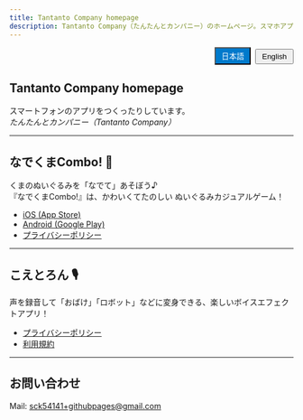 ```yaml
---
title: Tantanto Company homepage
description: Tantanto Company（たんたんとカンパニー）のホームページ。スマホアプリなどを作っています。
---
```


<div style="text-align:right; margin:1em 0;">
  <button id="btn-ja" class="active">日本語</button>
  <button id="btn-en">English</button>
</div>

<section id="lang-ja" class="lang-section active" markdown="1">

# Tantanto Company homepage
スマートフォンのアプリをつくったりしています。  
*たんたんとカンパニー（Tantanto Company）*

---

## なでくまCombo! 🧸
くまのぬいぐるみを「なでて」あそぼう♪  
『なでくまCombo!』は、かわいくてたのしい ぬいぐるみカジュアルゲーム！  

- [iOS (App Store)](https://apps.apple.com/us/app/pat-the-bear/id6747101851)  
- [Android (Google Play)](https://play.google.com/store/apps/details?id=com.toto.NadekumaCombo)  
- [プライバシーポリシー](./nadekuma_policy.html)

---

## こえとろん 🎙️
声を録音して「おばけ」「ロボット」などに変身できる、楽しいボイスエフェクトアプリ！  

- [プライバシーポリシー](./VoiceRecEffect/KOETRON_policy.html)
- [利用規約](./VoiceRecEffect/terms.html)  
---


## お問い合わせ
Mail: sck54141+githubpages@gmail.com

</section>

<section id="lang-en" class="lang-section" markdown="1">

# to-to homepage
We create smartphone apps and games.  
*Tantanto Company*

---

## Pat the Bear! 🧸
Let’s play by “petting” the teddy bears!  
**Pat the Bear!** is a cute and fun casual game with adorable stuffed animals.  

- [iOS (App Store)](https://apps.apple.com/us/app/pat-the-bear/id6747101851)  
- [Android (Google Play)](https://play.google.com/store/apps/details?id=com.toto.NadekumaCombo)  
- [Privacy Policy](./nadekuma_policy.html)

---

## Koetron 🎙️
Record your voice and transform it instantly with fun effects like “Ghost” or “Robot”!  

- [Privacy Policy](./VoiceRecEffect/KOETRON_policy.html)
- [Terms of Service](./VoiceRecEffect/terms.html)

---

## Contact
Mail: sck54141+githubpages@gmail.com

</section>

<script>
const btnJa = document.getElementById('btn-ja');
const btnEn = document.getElementById('btn-en');
const secJa = document.getElementById('lang-ja');
const secEn = document.getElementById('lang-en');

function applyLang(lang) {
  const isJa = lang === 'ja';
  secJa.classList.toggle('active', isJa);
  secEn.classList.toggle('active', !isJa);
  btnJa.classList.toggle('active', isJa);
  btnEn.classList.toggle('active', !isJa);
  document.documentElement.setAttribute('lang', isJa ? 'ja' : 'en');
  try { localStorage.setItem('siteLang', lang); } catch(e) {}
}

btnJa.addEventListener('click', () => applyLang('ja'));
btnEn.addEventListener('click', () => applyLang('en'));

(function initLang(){
  try {
    const saved = localStorage.getItem('siteLang');
    if(saved){ return applyLang(saved); }
  } catch(e){}
  const nav = (navigator.language||'ja').toLowerCase();
  applyLang(nav.startsWith('ja') ? 'ja' : 'en');
})();
</script>

<style>
.lang-section{display:none;}
.lang-section.active{display:block;}
button{padding:4px 10px; margin-left:4px;}
button.active{background:#007acc;color:#fff;}
</style>
